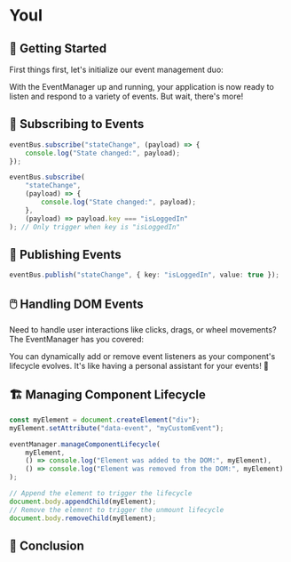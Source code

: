 # YouI

## 🚀 Getting Started

First things first, let's initialize our event management duo:

With the EventManager up and running, your application is now ready to listen and respond to a variety of events. But wait, there's more!

## 🎯 Subscribing to Events

```ts
eventBus.subscribe("stateChange", (payload) => {
    console.log("State changed:", payload);
});
```

```ts
eventBus.subscribe(
    "stateChange",
    (payload) => {
        console.log("State changed:", payload);
    },
    (payload) => payload.key === "isLoggedIn"
); // Only trigger when key is "isLoggedIn"
```

## 📢 Publishing Events

```ts
eventBus.publish("stateChange", { key: "isLoggedIn", value: true });
```

## 🖱️ Handling DOM Events

Need to handle user interactions like clicks, drags, or wheel movements? The EventManager has you covered:

You can dynamically add or remove event listeners as your component's lifecycle evolves. It's like having a personal assistant for your events! 🤖

## 🏗️ Managing Component Lifecycle

```ts
const myElement = document.createElement("div");
myElement.setAttribute("data-event", "myCustomEvent");

eventManager.manageComponentLifecycle(
    myElement,
    () => console.log("Element was added to the DOM:", myElement),
    () => console.log("Element was removed from the DOM:", myElement)
);

// Append the element to trigger the lifecycle
document.body.appendChild(myElement);
// Remove the element to trigger the unmount lifecycle
document.body.removeChild(myElement);
```

## 🌟 Conclusion

